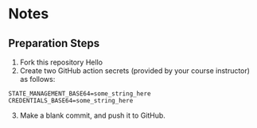 # Notes

## Preparation Steps

1. Fork this repository Hello
2. Create two GitHub action secrets (provided by your course instructor) as follows:
```
STATE_MANAGEMENT_BASE64=some_string_here
CREDENTIALS_BASE64=some_string_here
```
3. Make a blank commit, and push it to GitHub.
